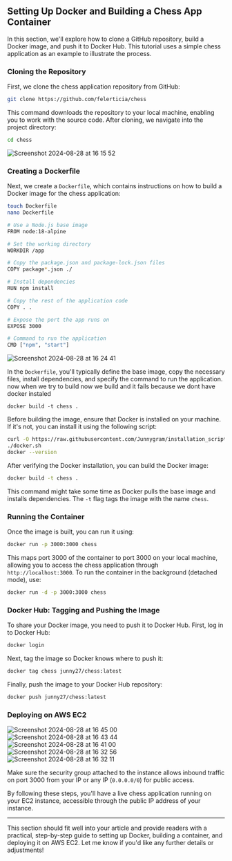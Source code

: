 
## Setting Up Docker and Building a Chess App Container

In this section, we'll explore how to clone a GitHub repository, build a Docker image, and push it to Docker Hub. This tutorial uses a simple chess application as an example to illustrate the process.

### Cloning the Repository

First, we clone the chess application repository from GitHub:

```bash
git clone https://github.com/felerticia/chess
```

This command downloads the repository to your local machine, enabling you to work with the source code. After cloning, we navigate into the project directory:

```bash
cd chess
```
![Screenshot 2024-08-28 at 16 15 52](https://github.com/user-attachments/assets/53f56d0e-16c6-4e6d-8708-5a934ba6cc71)

### Creating a Dockerfile

Next, we create a `Dockerfile`, which contains instructions on how to build a Docker image for the chess application:

```bash
touch Dockerfile
nano Dockerfile
```
```bash
# Use a Node.js base image
FROM node:18-alpine

# Set the working directory
WORKDIR /app

# Copy the package.json and package-lock.json files
COPY package*.json ./

# Install dependencies
RUN npm install

# Copy the rest of the application code
COPY . .

# Expose the port the app runs on
EXPOSE 3000

# Command to run the application
CMD ["npm", "start"]
```
![Screenshot 2024-08-28 at 16 24 41](https://github.com/user-attachments/assets/eb0a2829-2423-4d7d-b734-4e5fd26abadf)


In the `Dockerfile`, you'll typically define the base image, copy the necessary files, install dependencies, and specify the command to run the application.
now when we try to build 
now we build and it fails because we dont have docker instaled 
```
docker build -t chess .
```


Before building the image, ensure that Docker is installed on your machine. If it's not, you can install it using the following script:

```bash
curl -O https://raw.githubusercontent.com/Junnygram/installation_scripts/master/docker.sh
./docker.sh
docker --version
```

After verifying the Docker installation, you can build the Docker image:

```bash
docker build -t chess .
```

This command might take some time as Docker pulls the base image and installs dependencies. The `-t` flag tags the image with the name `chess`.

### Running the Container

Once the image is built, you can run it using:

```bash
docker run -p 3000:3000 chess
```

This maps port 3000 of the container to port 3000 on your local machine, allowing you to access the chess application through `http://localhost:3000`. To run the container in the background (detached mode), use:

```bash
docker run -d -p 3000:3000 chess
```

### Docker Hub: Tagging and Pushing the Image

To share your Docker image, you need to push it to Docker Hub. First, log in to Docker Hub:

```bash
docker login
```

Next, tag the image so Docker knows where to push it:

```bash
docker tag chess junny27/chess:latest
```

Finally, push the image to your Docker Hub repository:

```bash
docker push junny27/chess:latest
```

### Deploying on AWS EC2

![Screenshot 2024-08-28 at 16 45 00](https://github.com/user-attachments/assets/c581eb6e-a14b-4cdc-bd57-93d6d88b467a)
![Screenshot 2024-08-28 at 16 43 44](https://github.com/user-attachments/assets/0535741c-91b4-432d-927c-510b98191c57)
![Screenshot 2024-08-28 at 16 41 00](https://github.com/user-attachments/assets/e4c5ec44-f5b1-4260-b6d4-e14401addb6f)
![Screenshot 2024-08-28 at 16 32 56](https://github.com/user-attachments/assets/3c5bf851-f894-4df1-a2a7-c1b9c0f62445)
![Screenshot 2024-08-28 at 16 32 11](https://github.com/user-attachments/assets/4556d8fa-024b-47aa-aa42-a7ff1d4d63bf)


Make sure the security group attached to the instance allows inbound traffic on port 3000 from your IP or any IP (`0.0.0.0/0`) for public access.

By following these steps, you'll have a live chess application running on your EC2 instance, accessible through the public IP address of your instance.

---

This section should fit well into your article and provide readers with a practical, step-by-step guide to setting up Docker, building a container, and deploying it on AWS EC2. Let me know if you'd like any further details or adjustments!
